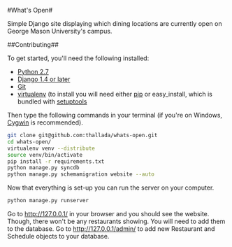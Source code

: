 #What's Open#

Simple Django site displaying which dining locations are currently open on George Mason University's campus.

##Contributing##

To get started, you'll need the following installed:
* [Python 2.7](http://www.python.org/download/)
* [Django 1.4 or later](https://www.djangoproject.com/download/)
* [Git](http://git-scm.com/book/en/Getting-Started-Installing-Git)
* [virtualenv](http://www.virtualenv.org/en/latest/index.html#installation) (to install you will need either [pip](http://www.pip-installer.org/en/latest/installing.html) or easy_install, which is bundled with [setuptools](http://pypi.python.org/pypi/setuptools)

Then type the following commands in your terminal (if you're on Windows, [Cygwin](http://www.cygwin.com/) is recommended).

```bash
git clone git@github.com:thallada/whats-open.git
cd whats-open/
virtualenv venv --distribute
source venv/bin/activate
pip install -r requirements.txt
python manage.py syncdb
python manage.py schemamigration website --auto
```

Now that everything is set-up you can run the server on your computer.

```bash
python manage.py runserver
```

Go to http://127.0.0.1/ in your browser and you should see the website. Though, there won't be any restaurants showing. You will need to add them to the database. Go to http://127.0.0.1/admin/ to add new Restaurant and Schedule objects to your database.

